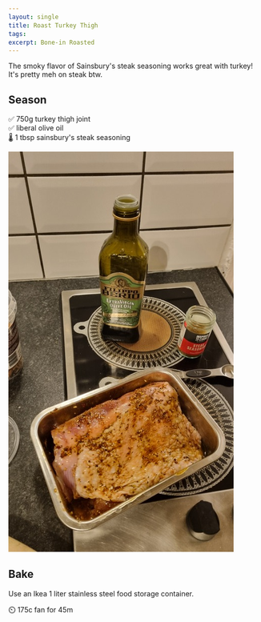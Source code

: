 ```yaml
---
layout: single
title: Roast Turkey Thigh
tags: 
excerpt: Bone-in Roasted
---
```

The smoky flavor of Sainsbury's steak seasoning works great with turkey! It's pretty meh on steak btw.

## Season
✅ 750g turkey thigh joint  
✅ liberal olive oil  
🌡️ 1 tbsp sainsbury's steak seasoning  

![](/assets/images/roast-turkey-thigh.jpg)

## Bake
Use an Ikea 1 liter stainless steel food storage container.

⏲️ 175c fan for 45m
